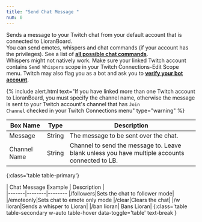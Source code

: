 ```yaml
---
title: "Send Chat Message "
num: 0
---
```


Sends a message to your Twitch chat from your default account that is connected to LioranBoard.\
You can send emotes, whispers and chat commands (if your account has the privileges). See a list of **[all possible chat commands](https://help.twitch.tv/s/article/chat-commands?language=en_US#AllMods)**.\
Whispers might not natively work. Make sure your linked Twitch account contains `Send Whispers` scope in your Twitch Connections-Edit Scope menu. Twitch may also flag you as a bot and ask you to **[verify your bot account](https://dev.twitch.tv/docs/irc/guide#:~:text=appear%20in%20chat.-,Requesting%20Verified%20Bot%20Status,expect%20a%20response%20via%20email.)**.


{% include alert.html text="If you have linked more than one Twitch account to LioranBoard, you must specify the channel name, otherwise the message is sent to your Twitch account's channel that has <code>Join Channel</code> checked in your Twitch Connections menu" type="warning" %} 

| Box Name | Type | Description | 
|-------|--------|--------
|Message|String | The message to be sent over the chat.|
|Channel Name |	String	| Channel to send the message to. Leave blank unless you have multiple accounts connected to LB.
{:class='table table-primary'}

| Chat Message Example | Description |  
|-------|--------|--------
|/followers|Sets the chat to follower mode|
|/emoteonly|Sets chat to emote only mode
|/clear|Clears the chat|
|/w lioran|Sends a whisper to Lioran|
|/ban lioran| Bans Lioran|
{:class='table table-secondary w-auto table-hover data-toggle='table' text-break }









